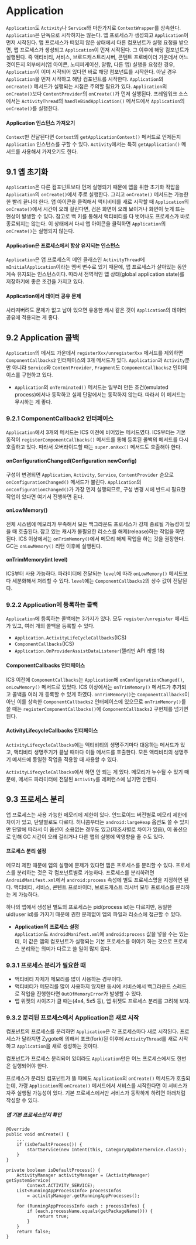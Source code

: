 # Application
`Application`도 `Activity`나 `Service`와 마찬가지로 `ContextWrapper`를 상속한다. `Application`은 단독으로 시작하지는 않는다. 앱 프로세스가 생성되고 `Application`이 먼저 시작된다. 앱 프로세스가 떠있지 않은 상태에서 다른 컴포넌트가 실행 요청을 받으면, 앱 프로세스가 생성되고 `Application`이 먼저 시작된다. 그 이후에 해당 컴포넌트가 실행된다. 즉 액티비티, 서비스, 브로드캐스트리시버, 콘텐트 프로바이더 가운데서 어느 것이든지 외부에서(앱 아이콘, 노티피케이션, 알람, 다른 앱) 실행을 요청한 경우, `Application`이 이미 시작되어 있다면 바로 해당 컴포넌트를 시작한다. 아닐 경우 `Application`을 먼저 시작하고 해당 컴포넌트를 시작한다. `Application`의 `onCreate()` 메서드가 실행되는 시점은 주의할 필요가 있다. `Application`의 `onCreate()`보다 `ContentProvider`의 `onCreate()`가 먼저 실행된다. 프레임워크 소스에서는 `ActivityThread`의 `handleBindApplication()` 메서드에서 `Application`의 `onCreate()`를 실행한다.

#### Application 인스턴스 가져오기
`Context`만 전달된다면 `Context`의 `getApplicationContext()` 메서드로 언제든지 `Application` 인스턴스를 구할 수 있다. `Activity`에서는 특히 `getApplication()` 메서드를 사용해서 가져오기도 한다.

## 9.1 앱 초기화
`Application`은 다른 컴포넌트보다 먼저 실행되기 때문에 앱을 위한 초기화 작압을 `Application`의 `onCreate()`에서 주로 실행한다. 그리고 `onCreate()` 메서드는 가능한 한 빨리 끝나야 한다. 앱 아이콘을 클릭해서 액티비티를 새로 시작할 때 `Application`의 `onCreate()`에서 시간이 오래 걸린다면, 검은 화면이 오래 보이거나 화면이 늦게 뜨는 현상이 발생할 수 있다. 참고로 백 키를 통해서 액티비티를 다 벗어나도 프로세스가 바로 종료되지는 않는다. 이 상태에서 다시 앱 아이콘을 클릭하면 `Application`의 `onCreate()`는 실행되지 않는다.

#### Application은 프로세스에서 항상 유지되는 인스턴스
`Application`은 앱 프로세스의 메인 클래스인 `ActivityThread`에 `mInitialApplication`이라는 멤버 변수로 있기 때문에, 앱 프로세스가 살아있는 동안 계속 유지되는 인스턴스이다. 따라서 전역적인 앱 상태(global application state)를 저장하기에 좋은 조건을 가지고 있다.

#### Application에서 데이터 공유 문제
사라져버려도 문제가 없고 남아 있으면 유용한 캐시 같은 것이 `Application`의 데이터 공유에 적용되는 게 좋다.

## 9.2 Application 콜백
`Application`의 메서드 가운데서 `registerXxx/unregisterXxx` 메서드를 제외하면 `ComponentCallbacks2` 인터페이스의 3개 메서드가 있다. `Application`과 `Activity`뿐만 아니라 `Service`와 `ContentProvider`, `Fragment`도 `ComponentCallbacks2` 인터페이스를 구현하고 있다.

* `Application`의 `onTerminated()` 메서드는 일부러 만든 조건(emulated process)에서나 동작하고 실제 단말에서는 동작하지 않는다. 따라서 이 메서드는 무시하는 게 좋다.

### 9.2.1 ComponentCallback2 인터페이스
`Application`에서 3개의 메서드는 ICS 이전에 비어있는 메서드였다. ICS부터는 기본 동작이 `registerComponentCallbacks()` 메서드를 통해 등록된 콜백의 메서드를 다시 호출하고 있다. 따라서 오버라이드할 때는 `super.onXxx()` 메서드도 호출해야 한다.

#### onConfigurationChanged(Configuration newConfig)
구성이 변경되면 `Application`, `Activity`, `Service`, `ContentProvider` 순으로 `onConfigurationChanged()` 메서드가 불린다. `Application`의 `onConfigurationChanged()`가 가장 먼저 실행되므로, 구성 변경 시에 반드시 필요한 작업이 있다면 여기서 진행하면 된다.

#### onLowMemory()
전체 시스템에 메모리가 부족해서 모든 백그라운드 프로세스가 강제 종료될 가능성이 있을 때 호출된다. 잡고 있는 캐시가 불필요한 리소스를 해제(release)하는 작업을 하면 된다. ICS 이상에서는 `onTrimMemory()`에서 메모리 해제 작업을 하는 것을 권장한다. GC는 `onLowMemory()` 리턴 이후에 실행된다.

#### onTrimMemory(int level)
ICS부터 사용 가능하다. 파라미터에 전달되는 `level`에 따라 `onLowMemory()` 메서드보다 세분화해서 처리할 수 있다. `level`에는 `ComponentCallbacks2`의 상수 값이 전달된다.

### 9.2.2 Application에 등록하는 콜백
`Application`에 등록하는 콜백에는 3가지가 있다. 모두 `register/unregister` 메서드가 있고, 여러 개의 콜백을 등록할 수 있다.

* `Application.ActivityLifeCycleCallbacks`(ICS)
* `ComponentCallbacks`(ICS)
* `Application.OnProviderAssistDataListener`(젤리빈 API 레벨 18)

#### ComponentCallbacks 인터페이스
ICS 이전에 `ComponentCallbacks`는 `Application`에 `onConfigurationChanged()`, `onLowMemory()` 메서드로 있었다. ICS 이상에서는 `onTrimMemory()` 메서드가 추가되고 콜백을 여러 개 등록할 수 있게 하였다. `onTrimMemory()`는 `ComponentCallbacks`이 아닌 이를 상속한 `ComponentCallbacks2` 인터페이스에 있으므로 `onTrimMemory()`를 쓸 때는 `registerComponentCallbacks()`에 `ComponentCallbacks2` 구현체를 넘기면 된다.

#### ActivityLifecycleCallbacks 인터페이스
`ActivityLifecycleCallbacks`에는 액티비티의 생명주기마다 대응하는 메서드가 있고, 액티비티 생명주기가 끝날 때마다 이들 메서드를 호출한다. 모든 액티비티의 생명주기 메서드에 동일한 작업을 적용할 때 사용할 수 있다.

`ActivityLifecycleCallbacks`에서 하면 안 되는 게 있다. 메모리가 누수될 수 있기 때문에, 메서드 파라미터에 전달된 `Activity`를 레퍼런스에 남기면 안된다.

## 9.3 프로세스 분리
앱 프로세스는 사용 가능한 메모리에 제한이 있다. 안드로이드 버전별로 메모리 제한에 차이가 있고, 단말별로도 다르다. 허니콤부터는 `android:largeHeap` 옵션도 쓸 수 있지만 단말에 따라서 이 옵션이 소용없는 경우도 있고(제조사별로 차이가 있음), 이 옵션으로 인해 GC 시간이 오래 걸리거나 다른 앱의 실행에 악영향을 줄 수도 있다.

#### 프로세스 분리 설정
메모리 제한 때문에 앱의 실행에 문제가 있다면 앱은 프로세스를 분리할 수 있다. 프로세스를 분리하는 것은 각 컴포넌트별로 가능하다. 프로세스를 분리하려면 `AndroidManifest.xml`에서 `android:process` 속성에 별도 프로세스명을 지정하면 된다. 액티비티, 서비스, 콘텐트 프로바이더, 브로드캐스트 리시버 모두 프로세스를 분리하는 게 가능하다.

하나의 앱에서 생성된 별도의 프로세스는 pid(process id)는 다르지만, 동일한 uid(user id)를 가지기 때문에 권한 문제없이 앱의 파일과 리소스에 접근할 수 있다.

* **Application의 프로세스 설정**  
`Application`도 `AndroidManifest.xml`에 `android:process` 값을 넣을 수는 있는데, 이 값은 앱의 컴포넌트가 실행되는 기본 프로세스를 이야기 하는 것으로 프로세스 분리와는 의미가 다르고 쓸 일이 많지 않다.

### 9.3.1 프로세스 분리가 필요한 때
* 액티비티 자체가 메모리를 많이 사용하는 경우이다.
* 액티비티가 메모리를 많이 사용하지 않지만 동시에 서비스에서 백그라운드 스레드로 작업을 진행한다면 `OutOfMemoryError`가 발생할 수 있다.
* 앱 위젯의 사이즈가 클 때는(4x4, 5x5 등), 앱 위젯도 프로세스 분리를 고려해 보자.

### 9.3.2 분리된 프로세스에서 Application은 새로 시작
컴포넌트의 프로세스를 분리하면 `Application`은 각 프로세스마다 새로 시작된다. 프로세스가 달라지면 Zygote에 의해서 포크(fork)된 이후에 `ActivityThread`를 새로 시작하고 `Application`을 새로 생성하는 것이다.

컴포넌트가 프로세스 분리되어 있더라도 `Application`만은 어느 프로세스에서도 한번은 실행되어야 한다.

프로세스가 분리된 컴포넌트가 뜰 때에도 `Application`의 `onCreate()` 메서드가 호출되는데, 가령 `Application`의 `onCreate()` 메서드에서 서비스를 시작한다면 이 서비스가 자주 실행될 가능성이 있다. 기본 프로세스에서만 서비스가 동작하게 하려면 아래처럼 작성할 수 있다.

##### 앱 기본 프로세스인지 확인
```
@Override
public void onCreate() {
    ...
    if (isDefaultProcess()) {
        startService(new Intent(this, CategoryUpdaterService.class));
    }
}

private boolean isDefaultProcess() {
    ActivityManager activityManager = (ActivityManager) getSystemService(
        Context.ACTIVITY_SERVICE);
    List<RunningAppProcessInfo> processInfos
        = activityManager.getRunningAppProcesses();
    
    for (RunningAppProcessInfo each : processInfos) {
        if (each.processName.equals(getPackageName())) {
            return true;
        }
    }
    return false;
}
```
